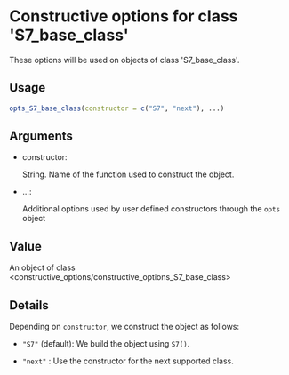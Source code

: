 # Constructive options for class 'S7_base_class'

These options will be used on objects of class 'S7_base_class'.

## Usage

``` r
opts_S7_base_class(constructor = c("S7", "next"), ...)
```

## Arguments

- constructor:

  String. Name of the function used to construct the object.

- ...:

  Additional options used by user defined constructors through the
  `opts` object

## Value

An object of class
\<constructive_options/constructive_options_S7_base_class\>

## Details

Depending on `constructor`, we construct the object as follows:

- `"S7"` (default): We build the object using `S7()`.

- `"next"` : Use the constructor for the next supported class.
